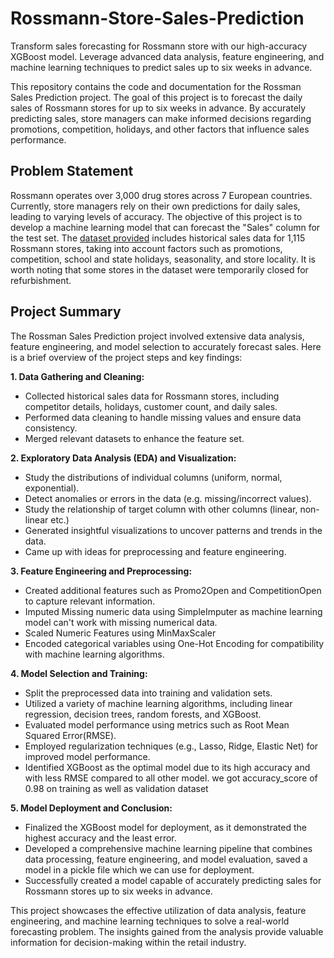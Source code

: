 # Rossmann-Store-Sales-Prediction
Transform sales forecasting for Rossmann store with our high-accuracy XGBoost model. Leverage advanced data analysis, feature engineering, and machine learning techniques to predict sales up to six weeks in advance.

This repository contains the code and documentation for the Rossman Sales Prediction project. The goal of this project is to forecast the daily sales of Rossmann stores for up to six weeks in advance. By accurately predicting sales, store managers can make informed decisions regarding promotions, competition, holidays, and other factors that influence sales performance.

## Problem Statement
Rossmann operates over 3,000 drug stores across 7 European countries. Currently, store managers rely on their own predictions for daily sales, leading to varying levels of accuracy. The objective of this project is to develop a machine learning model that can forecast the "Sales" column for the test set. The [dataset provided](https://www.kaggle.com/c/rossmann-store-sales/data) includes historical sales data for 1,115 Rossmann stores, taking into account factors such as promotions, competition, school and state holidays, seasonality, and store locality. It is worth noting that some stores in the dataset were temporarily closed for refurbishment.

## Project Summary

The Rossman Sales Prediction project involved extensive data analysis, feature engineering, and model selection to accurately forecast sales. Here is a brief overview of the project steps and key findings:

**1. Data Gathering and Cleaning:**

 * Collected historical sales data for Rossmann stores, including competitor details, holidays, customer count, and daily sales.
 * Performed data cleaning to handle missing values and ensure data consistency.
 * Merged relevant datasets to enhance the feature set.

**2. Exploratory Data Analysis (EDA) and Visualization:**

* Study the distributions of individual columns (uniform, normal, exponential).
* Detect anomalies or errors in the data (e.g. missing/incorrect values).
* Study the relationship of target column with other columns (linear, non-linear etc.)
* Generated insightful visualizations to uncover patterns and trends in the data.
* Came up with ideas for preprocessing and feature engineering.

**3. Feature Engineering and Preprocessing:**

* Created additional features such as Promo2Open and CompetitionOpen to capture relevant information.
* Imputed Missing numeric data using SimpleImputer as machine learning model can't work with missing numerical data.
* Scaled Numeric Features using MinMaxScaler
* Encoded categorical variables using One-Hot Encoding for compatibility with machine learning algorithms.

**4. Model Selection and Training:**

* Split the preprocessed data into training and validation sets.
* Utilized a variety of machine learning algorithms, including linear regression, decision trees, random forests, and XGBoost.
* Evaluated model performance using metrics such as Root Mean Squared Error(RMSE).
* Employed regularization techniques (e.g., Lasso, Ridge, Elastic Net) for improved model performance.
* Identified XGBoost as the optimal model due to its high accuracy and with less RMSE compared to all other model. we got accuracy_score of 0.98 on training as well as validation dataset

**5. Model Deployment and Conclusion:**

* Finalized the XGBoost model for deployment, as it demonstrated the highest accuracy and the least error.
* Developed a comprehensive machine learning pipeline that combines data processing, feature engineering, and model evaluation, saved a model in a pickle file which we can use for deployment.
* Successfully created a model capable of accurately predicting sales for Rossmann stores up to six weeks in advance.

This project showcases the effective utilization of data analysis, feature engineering, and machine learning techniques to solve a real-world forecasting problem. The insights gained from the analysis provide valuable information for decision-making within the retail industry.
